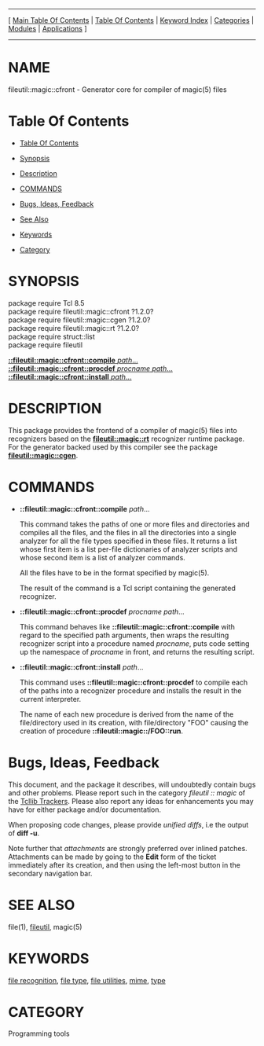 
[//000000001]: # (fileutil::magic::cfront \- file utilities)
[//000000002]: # (Generated from file 'cfront\.man' by tcllib/doctools with format 'markdown')
[//000000003]: # (fileutil::magic::cfront\(n\) 1\.2\.0 tcllib "file utilities")

<hr> [ <a href="../../../../toc.md">Main Table Of Contents</a> &#124; <a
href="../../../toc.md">Table Of Contents</a> &#124; <a
href="../../../../index.md">Keyword Index</a> &#124; <a
href="../../../../toc0.md">Categories</a> &#124; <a
href="../../../../toc1.md">Modules</a> &#124; <a
href="../../../../toc2.md">Applications</a> ] <hr>

# NAME

fileutil::magic::cfront \- Generator core for compiler of magic\(5\) files

# <a name='toc'></a>Table Of Contents

  - [Table Of Contents](#toc)

  - [Synopsis](#synopsis)

  - [Description](#section1)

  - [COMMANDS](#section2)

  - [Bugs, Ideas, Feedback](#section3)

  - [See Also](#seealso)

  - [Keywords](#keywords)

  - [Category](#category)

# <a name='synopsis'></a>SYNOPSIS

package require Tcl 8\.5  
package require fileutil::magic::cfront ?1\.2\.0?  
package require fileutil::magic::cgen ?1\.2\.0?  
package require fileutil::magic::rt ?1\.2\.0?  
package require struct::list  
package require fileutil  

[__::fileutil::magic::cfront::compile__ *path*\.\.\.](#1)  
[__::fileutil::magic::cfront::procdef__ *procname* *path*\.\.\.](#2)  
[__::fileutil::magic::cfront::install__ *path*\.\.\.](#3)  

# <a name='description'></a>DESCRIPTION

This package provides the frontend of a compiler of magic\(5\) files into
recognizers based on the __[fileutil::magic::rt](rtcore\.md)__ recognizer
runtime package\. For the generator backed used by this compiler see the package
__[fileutil::magic::cgen](cgen\.md)__\.

# <a name='section2'></a>COMMANDS

  - <a name='1'></a>__::fileutil::magic::cfront::compile__ *path*\.\.\.

    This command takes the paths of one or more files and directories and
    compiles all the files, and the files in all the directories into a single
    analyzer for all the file types specified in these files\. It returns a list
    whose first item is a list per\-file dictionaries of analyzer scripts and
    whose second item is a list of analyzer commands\.

    All the files have to be in the format specified by magic\(5\)\.

    The result of the command is a Tcl script containing the generated
    recognizer\.

  - <a name='2'></a>__::fileutil::magic::cfront::procdef__ *procname* *path*\.\.\.

    This command behaves like __::fileutil::magic::cfront::compile__ with
    regard to the specified path arguments, then wraps the resulting recognizer
    script into a procedure named *procname*, puts code setting up the
    namespace of *procname* in front, and returns the resulting script\.

  - <a name='3'></a>__::fileutil::magic::cfront::install__ *path*\.\.\.

    This command uses __::fileutil::magic::cfront::procdef__ to compile each
    of the paths into a recognizer procedure and installs the result in the
    current interpreter\.

    The name of each new procedure is derived from the name of the
    file/directory used in its creation, with file/directory "FOO" causing the
    creation of procedure __::fileutil::magic::/FOO::run__\.

# <a name='section3'></a>Bugs, Ideas, Feedback

This document, and the package it describes, will undoubtedly contain bugs and
other problems\. Please report such in the category *fileutil :: magic* of the
[Tcllib Trackers](http://core\.tcl\.tk/tcllib/reportlist)\. Please also report
any ideas for enhancements you may have for either package and/or documentation\.

When proposing code changes, please provide *unified diffs*, i\.e the output of
__diff \-u__\.

Note further that *attachments* are strongly preferred over inlined patches\.
Attachments can be made by going to the __Edit__ form of the ticket
immediately after its creation, and then using the left\-most button in the
secondary navigation bar\.

# <a name='seealso'></a>SEE ALSO

file\(1\), [fileutil](\.\./fileutil/fileutil\.md), magic\(5\)

# <a name='keywords'></a>KEYWORDS

[file recognition](\.\./\.\./\.\./\.\./index\.md\#file\_recognition), [file
type](\.\./\.\./\.\./\.\./index\.md\#file\_type), [file
utilities](\.\./\.\./\.\./\.\./index\.md\#file\_utilities),
[mime](\.\./\.\./\.\./\.\./index\.md\#mime), [type](\.\./\.\./\.\./\.\./index\.md\#type)

# <a name='category'></a>CATEGORY

Programming tools
